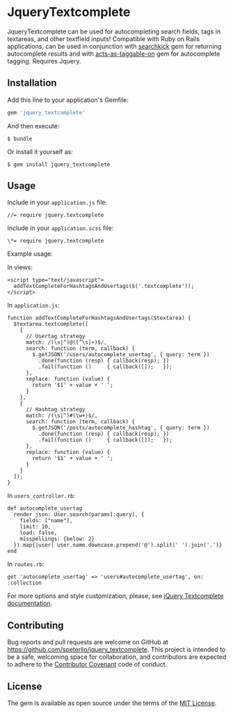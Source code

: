 # JqueryTextcomplete

JqueryTextcomplete can be used for autocompleting search fields, tags in textareas, and other textfield inputs! Compatible with Ruby on Rails applications, can be used in conjunction with [searchkick](https://github.com/ankane/searchkick) gem for returning autocomplete results and with [acts-as-taggable-on](https://github.com/mbleigh/acts-as-taggable-on) gem for autocomplete tagging. Requires Jquery.

## Installation

Add this line to your application's Gemfile:

```ruby
gem 'jquery_textcomplete'
```

And then execute:

    $ bundle

Or install it yourself as:

    $ gem install jquery_textcomplete

## Usage

Include in your `application.js` file:

    //= require jquery.textcomplete

Include in your `application.scss` file:

    \*= require jquery.textcomplete

Example usage:

In views:

    <script type="text/javascript">
      addTextCompleteForHashtagsAndUsertags($('.textcomplete'));
    </script>

In `application.js`:

    function addTextCompleteForHashtagsAndUsertags($textarea) {
      $textarea.textcomplete([
        {
          // Usertag strategy
          match: /(\s|^)@([^\s]+)$/,
          search: function (term, callback) {
            $.getJSON('/users/autocomplete_usertag', { query: term })
              .done(function (resp) { callback(resp); })
              .fail(function ()     { callback([]);   });
          },
          replace: function (value) {
            return '$1' + value + ' ';
          }
        },
        {
          // Hashtag strategy
          match: /(\s|^)#(\w+)$/,
          search: function (term, callback) {
            $.getJSON('/posts/autocomplete_hashtag', { query: term })
              .done(function (resp) { callback(resp); })
              .fail(function ()     { callback([]);   });
          },
          replace: function (value) {
            return '$1' + value + ' ';
          }
        }
      ]);
    }

In `users_controller.rb`:

    def autocomplete_usertag
      render json: User.search(params[:query], {
        fields: ["name"],
        limit: 10,
        load: false,
        misspellings: {below: 2}
      }).map{|user| user.name.downcase.prepend('@').split(' ').join('.')}
    end

In `routes.rb`:

    get 'autocomplete_usertag' => 'users#autocomplete_usertag', on: :collection


For more options and style customization, please, see [jQuery Textcomplete documentation](https://github.com/yuku-t/jquery-textcomplete).

<!-- ## Development

After checking out the repo, run `bin/setup` to install dependencies. Then, run `rake spec` to run the tests. You can also run `bin/console` for an interactive prompt that will allow you to experiment.

To install this gem onto your local machine, run `bundle exec rake install`. To release a new version, update the version number in `version.rb`, and then run `bundle exec rake release`, which will create a git tag for the version, push git commits and tags, and push the `.gem` file to [rubygems.org](https://rubygems.org). -->

## Contributing

Bug reports and pull requests are welcome on GitHub at https://github.com/speterlin/jquery_textcomplete. This project is intended to be a safe, welcoming space for collaboration, and contributors are expected to adhere to the [Contributor Covenant](http://contributor-covenant.org) code of conduct.


## License

The gem is available as open source under the terms of the [MIT License](http://opensource.org/licenses/MIT).
